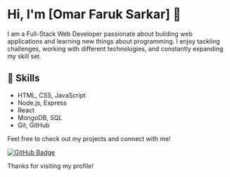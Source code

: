 # Hi, I'm [Omar Faruk Sarkar] 👋

I am a Full-Stack Web Developer passionate about building web applications and learning new things about programming. I enjoy tackling challenges, working with different technologies, and constantly expanding my skill set.

## 🚀 Skills
- HTML, CSS, JavaScript
- Node.js, Express
- React
- MongoDB, SQL
- Git, GitHub

Feel free to check out my projects and connect with me!

[![GitHub Badge](https://img.shields.io/badge/-GitHub-black?style=flat-square&logo=github&logoColor=white&link=https://github.com/frksarkar)](https://github.com/frksarkar)

Thanks for visiting my profile!
